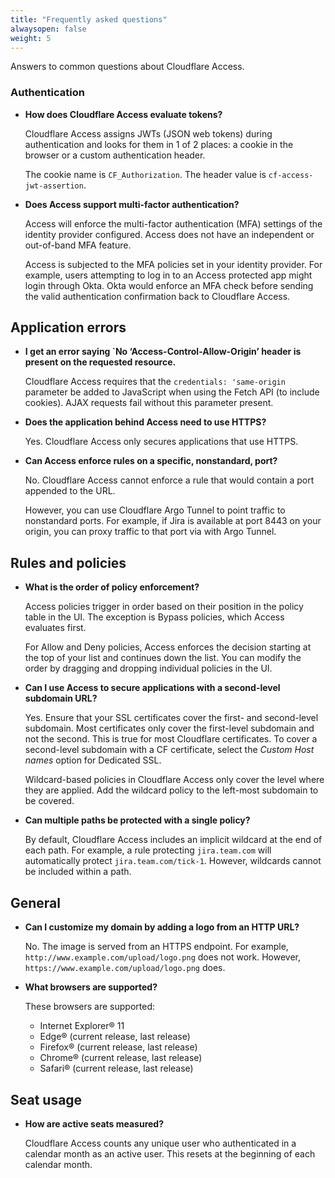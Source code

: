 ```yaml
---
title: "Frequently asked questions"
alwaysopen: false
weight: 5
---
```


Answers to common questions about Cloudflare Access.

### Authentication

* **How does Cloudflare Access evaluate tokens?**

    Cloudflare Access assigns JWTs (JSON web tokens) during authentication and looks for them in 1 of 2 places: a cookie in the browser or a custom authentication header.

    The cookie name is `CF_Authorization`. The header value is `cf-access-jwt-assertion`.

* **Does Access support multi-factor authentication?**

    Access will enforce the multi-factor authentication (MFA) settings of the identity provider configured. Access does not have an independent or out-of-band MFA feature.

    Access is subjected to the MFA policies set in your identity provider. For example, users attempting to log in to an Access protected app might login through Okta. Okta would enforce an MFA check before sending the valid authentication confirmation back to Cloudflare Access.

## Application errors

* **I get an error saying `No ‘Access-Control-Allow-Origin’ header is present on the requested resource.**

    Cloudflare Access requires that the `credentials: 'same-origin` parameter be added to JavaScript when using the Fetch API (to include cookies). AJAX requests fail without this parameter present.

* **Does the application behind Access need to use HTTPS?**

    Yes. Cloudflare Access only secures applications that use HTTPS.

* **Can Access enforce rules on a specific, nonstandard, port?**

    No. Cloudflare Access cannot enforce a rule that would contain a port appended to the URL.

    However, you can use Cloudflare Argo Tunnel to point traffic to nonstandard ports. For example, if Jira is available at port 8443 on your origin, you can proxy traffic to that port via with Argo Tunnel.

## Rules and policies

* **What is the order of policy enforcement?**

    Access policies trigger in order based on their position in the policy table in the UI. The exception is Bypass policies, which Access evaluates first.

    For Allow and Deny policies, Access enforces the decision starting at the top of your list and continues down the list. You can modify the order by dragging and dropping individual policies in the UI.    

* **Can I use Access to secure applications with a second-level subdomain URL?**

    Yes. Ensure that your SSL certificates cover the first- and second-level subdomain. Most certificates only cover the first-level subdomain and not the second. This is true for most Cloudflare certificates. To cover a second-level subdomain with a CF certificate, select the _Custom Host names_ option for Dedicated SSL.

    Wildcard-based policies in Cloudflare Access only cover the level where they are applied. Add the wildcard policy to the left-most subdomain to be covered.

* **Can multiple paths be protected with a single policy?**

    By default, Cloudflare Access includes an implicit wildcard at the end of each path. For example, a rule protecting `jira.team.com` will automatically protect `jira.team.com/tick-1`. However, wildcards cannot be included within a path.

## General

* **Can I customize my domain by adding a logo from an HTTP URL?**

    No. The image is served from an HTTPS endpoint. For example, `http://www.example.com/upload/logo.png` does not work. However, `https://www.example.com/upload/logo.png` does.

* **What browsers are supported?**

    These browsers are supported:

    * Internet Explorer® 11
    * Edge® (current release, last release)
    * Firefox® (current release, last release)
    * Chrome® (current release, last release)
    * Safari® (current release, last release)

## Seat usage

* **How are active seats measured?**

    Cloudflare Access counts any unique user who authenticated in a calendar month as an active user. This resets at the beginning of each calendar month.
